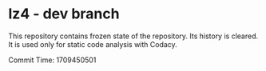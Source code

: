 # lz4 - dev branch

This repository contains frozen state of the repository.
Its history is cleared. It is used only for static code
analysis with Codacy.

Commit Time: 1709450501